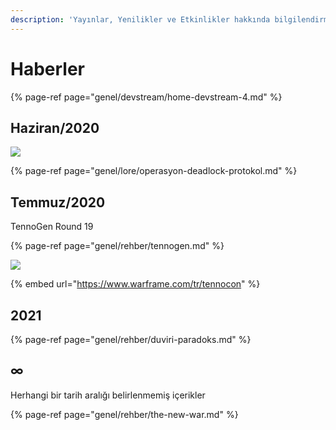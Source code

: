 ```yaml
---
description: 'Yayınlar, Yenilikler ve Etkinlikler hakkında bilgilendirme'
---
```


# Haberler

{% page-ref page="genel/devstream/home-devstream-4.md" %}

## Haziran/2020

![](https://imgbbb.com/images/2020/05/25/EY400NCXkAg2jRAformatjpgname4096x4096.jpg)

{% page-ref page="genel/lore/operasyon-deadlock-protokol.md" %}

## Temmuz/2020

TennoGen Round 19

{% page-ref page="genel/rehber/tennogen.md" %}

![](https://imgbbb.com/images/2020/05/10/image90beb4347c0e3f86.png)

{% embed url="https://www.warframe.com/tr/tennocon" %}

## 2021

{% page-ref page="genel/rehber/duviri-paradoks.md" %}

## ∞

Herhangi bir tarih aralığı belirlenmemiş içerikler

{% page-ref page="genel/rehber/the-new-war.md" %}

